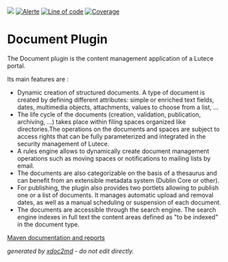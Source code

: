 ![](https://dev.lutece.paris.fr/jenkins/buildStatus/icon?job=cms-plugin-document-deploy)
[![Alerte](https://dev.lutece.paris.fr/sonar/api/project_badges/measure?project=fr.paris.lutece.plugins%3Aplugin-document&metric=alert_status)](https://dev.lutece.paris.fr/sonar/dashboard?id=fr.paris.lutece.plugins%3Aplugin-document)
[![Line of code](https://dev.lutece.paris.fr/sonar/api/project_badges/measure?project=fr.paris.lutece.plugins%3Aplugin-document&metric=ncloc)](https://dev.lutece.paris.fr/sonar/dashboard?id=fr.paris.lutece.plugins%3Aplugin-document)
[![Coverage](https://dev.lutece.paris.fr/sonar/api/project_badges/measure?project=fr.paris.lutece.plugins%3Aplugin-document&metric=coverage)](https://dev.lutece.paris.fr/sonar/dashboard?id=fr.paris.lutece.plugins%3Aplugin-document)

# Document Plugin

The Document plugin is the content management application of a Lutece portal.

Its main features are :


 
* Dynamic creation of structured documents. A type of document is created by defining different attributes: simple or enriched text fields, dates, multimedia objects, attachments, values to choose from a list, ...
* The life cycle of the documents (creation, validation, publication, archiving, ...) takes place within filing spaces organized like directories.The operations on the documents and spaces are subject to access rights that can be fully parameterized and integrated in the security management of Lutece.
* A rules engine allows to dynamically create document management operations such as moving spaces or notifications to mailing lists by email.
* The documents are also categorizable on the basis of a thesaurus and can benefit from an extensible metadata system (Dublin Core or other).
* For publishing, the plugin also provides two portlets allowing to publish one or a list of documents. It manages automatic upload and removal dates, as well as a manual scheduling or suspension of each document.
* The documents are accessible through the search engine. The search engine indexes in full text the content areas defined as "to be indexed" in the document type.



[Maven documentation and reports](https://dev.lutece.paris.fr/plugins/plugin-document/)



 *generated by [xdoc2md](https://github.com/lutece-platform/tools-maven-xdoc2md-plugin) - do not edit directly.*